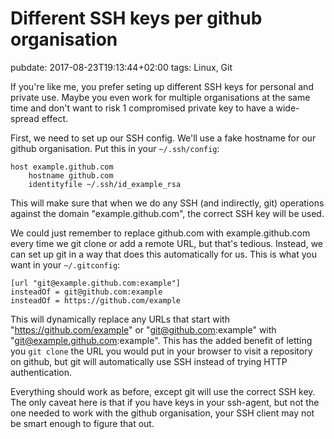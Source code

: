 # Different SSH keys per github organisation
pubdate: 2017-08-23T19:13:44+02:00
tags: Linux, Git

If you're like me, you prefer seting up different SSH keys for personal and private use. Maybe you even work for multiple organisations at the same time and don't want to risk 1 compromised private key to have a wide-spread effect.

First, we need to set up our SSH config. We'll use a fake hostname for our github organisation. Put this in your `~/.ssh/config`:

```
host example.github.com
	hostname github.com
	identityfile ~/.ssh/id_example_rsa
```

This will make sure that when we do any SSH (and indirectly, git) operations against the domain "example.github.com", the correct SSH key will be used.

We could just remember to replace github.com with example.github.com every time we git clone or add a remote URL, but that's tedious. Instead, we can set up git in a way that does this automatically for us. This is what you want in your `~/.gitconfig`:

```
[url "git@example.github.com:example"]
insteadOf = git@github.com:example
insteadOf = https://github.com/example
```

This will dynamically replace any URLs that start with "https://github.com/example" or "git@github.com:example" with "git@example.github.com:example". This has the added benefit of letting you `git clone` the URL you would put in your browser to visit a repository on github, but git will automatically use SSH instead of trying HTTP authentication.

Everything should work as before, except git will use the correct SSH key. The only caveat here is that if you have keys in your ssh-agent, but not the one needed to work with the github organisation, your SSH client may not be smart enough to figure that out.
